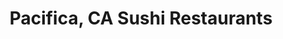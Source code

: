 ---
layout: city
title: Pacifica, CA Sushi Restaurants
permalink: /california/pacifica/
stateAbbr: CA
stateName: California
cityName: Pacifica

---